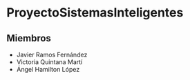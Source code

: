 # ProyectoSistemasInteligentes
## Miembros
* Javier Ramos Fernández
* Victoria Quintana Martí
* Ángel Hamilton López
